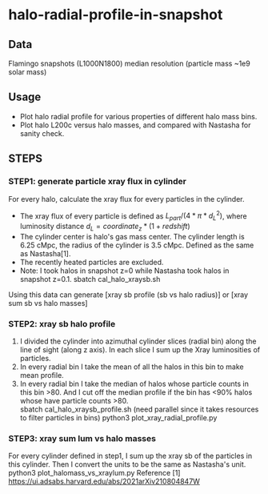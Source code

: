 # halo-radial-profile-in-snapshot

## Data
Flamingo snapshots (L1000N1800) median resolution (particle mass ~1e9 solar mass)

## Usage 
- Plot halo radial profile for various properties of different halo mass bins.
- Plot halo L200c versus halo masses, and compared with Nastasha for sanity check.

## STEPS
### STEP1: generate particle xray flux in cylinder
For every halo, calculate the xray flux for every particles in the cylinder.
- The xray flux of every particle is defined as $L_{part}/(4*\pi * d_L^2)$, where luminosity distance $d_L = coordinate_z * (1+redshift)$ 
- The cylinder center is halo's gas mass center. The cylinder length is 6.25 cMpc, the radius of the cylinder is 3.5  cMpc. Defined as the same as Nastasha[1].
- The recently heated particles are excluded. 
- Note: I took halos in snapshot z=0 while Nastasha took halos in snapshot z=0.1.
sbatch cal_halo_xraysb.sh

Using this data can generate [xray sb profile (sb vs halo radius)] or [xray sum sb vs halo masses]

### STEP2: xray sb halo profile
1. I divided the cylinder into azimuthal cylinder slices (radial bin) along the line of sight (along z axis).  In each slice I sum up the Xray luminosities of particles. 
2. In every radial bin I take the mean of all the halos in this bin to make mean profile. 
3. In every radial bin I take the median of halos whose particle counts in this bin >80. And I cut off the median profile if the bin has <90% halos whose have particle counts >80.  
sbatch cal_halo_xraysb_profile.sh (need parallel since it takes resources to filter particles in bins)
python3 plot_xray_radial_profile.py

### STEP3: xray sum lum vs halo masses
For every cylinder defined in step1, I sum up the xray sb of the particles in this cylinder. Then I convert the units to be the same as Nastasha's unit.
python3 plot_halomass_vs_xraylum.py
Reference
[1] https://ui.adsabs.harvard.edu/abs/2021arXiv210804847W
